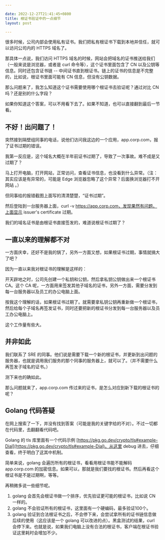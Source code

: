 ```yaml
---

date: 2022-12-27T21:41:45+0800
title: 根证书验证中的一点细节
layout: post

---
```


很多时候，公司内部会使用私有证书。我们把私有根证书下载到本地并信任，就可以访问公司内的 HTTPS 域名了。

那具体一点说，我们访问 HTTPS 域名的时候，网站会把域名的证书推送给我们（一般来说是浏览器，或者是 curl 命令等），这个证书里面包含了 CN 以及公钥等信息。同时还包含证书链 -- 中间证书直到根证书。链上的证书的信息是不完整的，比如说，根证书里面可能有 CN 信息，但没有公钥数据。

那么问题来了，我怎么知道这个证书需要使用哪个根证书去验证呢？通过对比 CN 吗？还是别的什么字段？

如果你知道这个答案，可以不用看下去了。如果不知道，也可以直接翻到最后一节看。

## 不好！出问题了！

突然接到隔壁组同事的电话，说他们访问我这边的一个应用，app.corp.com，报了证书过期的错误。

我第一反应是，这个域名大概在半年前证书过期了，导致了一次事故。难不成是又过期了？

马上打开电脑，打开网站，正常访问，查看证书信息，也没看到什么异常。（注：其实应该是有异常的，可能是 Edge 浏览器忽略了这个异常？后面换浏览器打不开网站 。）

但同事给的报错截图上面写的清清楚楚，“证书过期”。

然后登陆到一台服务器上面，curl -v https://app.corp.com，发现果然有问题。上面显示 issuer's certificate  过期。

我们的域名证书是由根证书直接签发的，难道说根证书过期了？

## 一直以来的理解都不对

一方面庆幸，还好不是我的锅了，另外一方面又想，如果根证书过期，事情就搞大了吧？

因为一直以来我对根证书的理解是这样的：

开天辟地之时，公司先创建一个私钥和公钥，然后拿私钥公钥做出来一个根证书 CA。这个 CA 呢，一方面用来签发其他子域名的证书，另外一方面，需要分发到每一台服务器以及员工的办公电脑上面。

按我这个理解的话，如果根证书过期了。就需要拿私钥公钥再重新做一个根证书，然后给每个子域名再签发证书，同时还要把新的根证书分发到每一台服务器以及员工办公电脑上。

这个工作量有些大。

## 并非如此

我们联系了 SRE 的同事。他们说是需要下载一个新的根证书，并更新到出问题的服务器，也就是调用我们服务的那个同事的服务器上，就可以了。（并不需要什么再签发子域名的证书。）

测下来也的确如此。

那么问题就来了，app.corp.com 传过来的证书，是怎么对应到新下载的根证书的呢？

## Golang 代码答疑

在网上搜索了一下，并没有找到答案（可能是我的关键字给的不对）。不过一切都在代码里，去翻翻看代码吧。

Golang 的 tls 库里面有一个代码示例 [https://pkg.go.dev/crypto/tls#example-Dial](https://pkg.go.dev/crypto/tls#example-Dial)。从这里 debug 进去，仔细查看，终于明白了这其中机制。

简单来说，golang 会遍历所有的根证书，看看用根证书能不能解码 app.corp.com 的加密信息。如果可以，那就是我们要找的根证书。然后再看这个根证书是不是过期啊，等等。

再稍微多说一些细节呢。

1. golang 会首先会根证书做一个排序，优先验证更可能的根证书，比如说 CN 一样的。
2. golang 不会验证所有的根证书，这里面有一个硬编码，最多验证100个。
3. golang 验证到合法根证书之后，不会停下来，会尝试拿所有的证书链信息做后续的使用（这应该是一个 golang 可以改进的点）。黑盒测试的结果，curl 会停下来。也就是说，如果我们电脑上没有合法的根证书，客户端在根证书验证这里耗时会增加不少。
